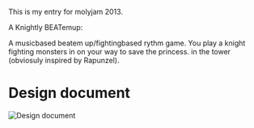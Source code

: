 This is my entry for molyjam 2013.

A Knightly BEATemup:

A musicbased beatem up/fightingbased rythm game. You play a knight fighting monsters in on your way to save the princess. in the tower (obviosuly inspired by Rapunzel).

Design document
================

![Design document](http://i.imgur.com/kulgnFP.jpg)